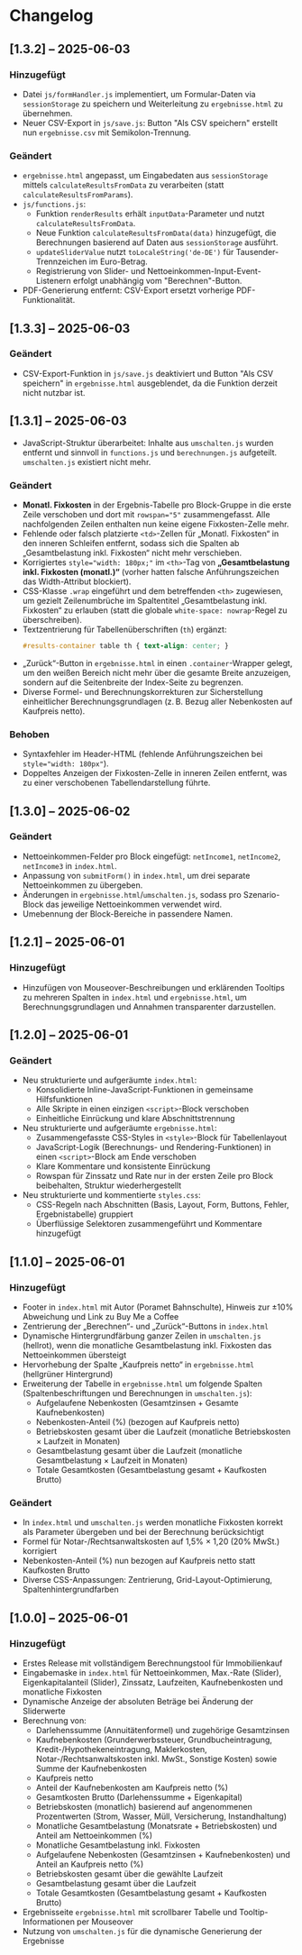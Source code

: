 # Changelog


## [1.3.2] – 2025-06-03

### Hinzugefügt
- Datei `js/formHandler.js` implementiert, um Formular-Daten via `sessionStorage` zu speichern und Weiterleitung zu `ergebnisse.html` zu übernehmen.
- Neuer CSV-Export in `js/save.js`: Button "Als CSV speichern" erstellt nun `ergebnisse.csv` mit Semikolon-Trennung.

### Geändert
- `ergebnisse.html` angepasst, um Eingabedaten aus `sessionStorage` mittels `calculateResultsFromData` zu verarbeiten (statt `calculateResultsFromParams`).
- `js/functions.js`:
  - Funktion `renderResults` erhält `inputData`-Parameter und nutzt `calculateResultsFromData`.
  - Neue Funktion `calculateResultsFromData(data)` hinzugefügt, die Berechnungen basierend auf Daten aus `sessionStorage` ausführt.
  - `updateSliderValue` nutzt `toLocaleString('de-DE')` für Tausender-Trennzeichen im Euro-Betrag.
  - Registrierung von Slider- und Nettoeinkommen-Input-Event-Listenern erfolgt unabhängig vom "Berechnen"-Button.
- PDF-Generierung entfernt: CSV-Export ersetzt vorherige PDF-Funktionalität.

## [1.3.3] – 2025-06-03

### Geändert
- CSV-Export-Funktion in `js/save.js` deaktiviert und Button "Als CSV speichern" in `ergebnisse.html` ausgeblendet, da die Funktion derzeit nicht nutzbar ist.

## [1.3.1] – 2025-06-03

- JavaScript-Struktur überarbeitet: Inhalte aus `umschalten.js` wurden entfernt und sinnvoll in `functions.js` und `berechnungen.js` aufgeteilt. `umschalten.js` existiert nicht mehr.

### Geändert
- **Monatl. Fixkosten** in der Ergebnis-Tabelle pro Block-Gruppe in die erste Zeile verschoben und dort mit `rowspan="5"` zusammengefasst. Alle nachfolgenden Zeilen enthalten nun keine eigene Fixkosten-Zelle mehr.
- Fehlende oder falsch platzierte `<td>`-Zellen für „Monatl. Fixkosten“ in den inneren Schleifen entfernt, sodass sich die Spalten ab „Gesamtbelastung inkl. Fixkosten“ nicht mehr verschieben.
- Korrigiertes `style="width: 180px;"` im `<th>`-Tag von **„Gesamtbelastung inkl. Fixkosten (monatl.)“** (vorher hatten falsche Anführungszeichen das Width-Attribut blockiert).
- CSS-Klasse `.wrap` eingeführt und dem betreffenden `<th>` zugewiesen, um gezielt Zeilenumbrüche im Spaltentitel „Gesamtbelastung inkl. Fixkosten“ zu erlauben (statt die globale `white-space: nowrap`-Regel zu überschreiben).
- Textzentrierung für Tabellenüberschriften (`th`) ergänzt:
  ```css
  #results-container table th { text-align: center; }
  ```
- „Zurück“-Button in `ergebnisse.html` in einen `.container`-Wrapper gelegt, um den weißen Bereich nicht mehr über die gesamte Breite anzuzeigen, sondern auf die Seitenbreite der Index-Seite zu begrenzen.
- Diverse Formel- und Berechnungskorrekturen zur Sicherstellung einheitlicher Berechnungsgrundlagen (z. B. Bezug aller Nebenkosten auf Kaufpreis netto).

### Behoben
- Syntaxfehler im Header-HTML (fehlende Anführungszeichen bei `style="width: 180px"`).
- Doppeltes Anzeigen der Fixkosten-Zelle in inneren Zeilen entfernt, was zu einer verschobenen Tabellendarstellung führte.

## [1.3.0] – 2025-06-02

### Geändert
- Nettoeinkommen-Felder pro Block eingefügt: `netIncome1`, `netIncome2`, `netIncome3` in `index.html`.
- Anpassung von `submitForm()` in `index.html`, um drei separate Nettoeinkommen zu übergeben.
- Änderungen in `ergebnisse.html`/`umschalten.js`, sodass pro Szenario-Block das jeweilige Nettoeinkommen verwendet wird.
- Umebennung der Block-Bereiche in passendere Namen.

## [1.2.1] – 2025-06-01

### Hinzugefügt
- Hinzufügen von Mouseover-Beschreibungen und erklärenden Tooltips zu mehreren Spalten in `index.html` und `ergebnisse.html`, um Berechnungsgrundlagen und Annahmen transparenter darzustellen.

## [1.2.0] – 2025-06-01

### Geändert
- Neu strukturierte und aufgeräumte `index.html`:
  - Konsolidierte Inline-JavaScript-Funktionen in gemeinsame Hilfsfunktionen
  - Alle Skripte in einen einzigen `<script>`-Block verschoben
  - Einheitliche Einrückung und klare Abschnittstrennung
- Neu strukturierte und aufgeräumte `ergebnisse.html`:
  - Zusammengefasste CSS-Styles in `<style>`-Block für Tabellenlayout
  - JavaScript-Logik (Berechnungs- und Rendering-Funktionen) in einen `<script>`-Block am Ende verschoben
  - Klare Kommentare und konsistente Einrückung
  - Rowspan für Zinssatz und Rate nur in der ersten Zeile pro Block beibehalten, Struktur wiederhergestellt
- Neu strukturierte und kommentierte `styles.css`:
  - CSS-Regeln nach Abschnitten (Basis, Layout, Form, Buttons, Fehler, Ergebnistabelle) gruppiert
  - Überflüssige Selektoren zusammengeführt und Kommentare hinzugefügt

## [1.1.0] – 2025-06-01

### Hinzugefügt
- Footer in `index.html` mit Autor (Poramet Bahnschulte), Hinweis zur ±10% Abweichung und Link zu Buy Me a Coffee
- Zentrierung der „Berechnen“- und „Zurück“-Buttons in `index.html`
- Dynamische Hintergrundfärbung ganzer Zeilen in `umschalten.js` (hellrot), wenn die monatliche Gesamtbelastung inkl. Fixkosten das Nettoeinkommen übersteigt
- Hervorhebung der Spalte „Kaufpreis netto“ in `ergebnisse.html` (hellgrüner Hintergrund)
- Erweiterung der Tabelle in `ergebnisse.html` um folgende Spalten (Spaltenbeschriftungen und Berechnungen in `umschalten.js`):
  - Aufgelaufene Nebenkosten (Gesamtzinsen + Gesamte Kaufnebenkosten)
  - Nebenkosten-Anteil (%) (bezogen auf Kaufpreis netto)
  - Betriebskosten gesamt über die Laufzeit (monatliche Betriebskosten × Laufzeit in Monaten)
  - Gesamtbelastung gesamt über die Laufzeit (monatliche Gesamtbelastung × Laufzeit in Monaten)
  - Totale Gesamtkosten (Gesamtbelastung gesamt + Kaufkosten Brutto)

### Geändert
- In `index.html` und `umschalten.js` werden monatliche Fixkosten korrekt als Parameter übergeben und bei der Berechnung berücksichtigt
- Formel für Notar-/Rechtsanwaltskosten auf 1,5% × 1,20 (20% MwSt.) korrigiert
- Nebenkosten-Anteil (%) nun bezogen auf Kaufpreis netto statt Kaufkosten Brutto
- Diverse CSS-Anpassungen: Zentrierung, Grid-Layout-Optimierung, Spaltenhintergrundfarben

## [1.0.0] – 2025-06-01

### Hinzugefügt
- Erstes Release mit vollständigem Berechnungstool für Immobilienkauf
- Eingabemaske in `index.html` für Nettoeinkommen, Max.-Rate (Slider), Eigenkapitalanteil (Slider), Zinssatz, Laufzeiten, Kaufnebenkosten und monatliche Fixkosten
- Dynamische Anzeige der absoluten Beträge bei Änderung der Sliderwerte
- Berechnung von:
  - Darlehenssumme (Annuitätenformel) und zugehörige Gesamtzinsen
  - Kaufnebenkosten (Grunderwerbssteuer, Grundbucheintragung, Kredit-/Hypothekeneintragung, Maklerkosten, Notar-/Rechtsanwaltskosten inkl. MwSt., Sonstige Kosten) sowie Summe der Kaufnebenkosten
  - Kaufpreis netto
  - Anteil der Kaufnebenkosten am Kaufpreis netto (%)
  - Gesamtkosten Brutto (Darlehenssumme + Eigenkapital)
  - Betriebskosten (monatlich) basierend auf angenommenen Prozentwerten (Strom, Wasser, Müll, Versicherung, Instandhaltung)
  - Monatliche Gesamtbelastung (Monatsrate + Betriebskosten) und Anteil am Nettoeinkommen (%)
  - Monatliche Gesamtbelastung inkl. Fixkosten
  - Aufgelaufene Nebenkosten (Gesamtzinsen + Kaufnebenkosten) und Anteil an Kaufpreis netto (%)
  - Betriebskosten gesamt über die gewählte Laufzeit
  - Gesamtbelastung gesamt über die Laufzeit
  - Totale Gesamtkosten (Gesamtbelastung gesamt + Kaufkosten Brutto)
- Ergebnisseite `ergebnisse.html` mit scrollbarer Tabelle und Tooltip-Informationen per Mouseover
- Nutzung von `umschalten.js` für die dynamische Generierung der Ergebnisse
